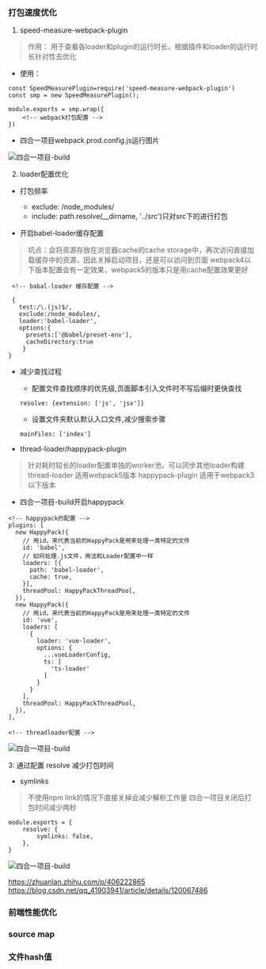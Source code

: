 ### 打包速度优化
1. speed-measure-webpack-plugin
> 作用： 用于查看各loader和plugin的运行时长，根据插件和loader的运行时长针对性去优化

- 使用：
```
const SpeedMeasurePlugin=require('speed-measure-webpack-plugin')
const smp = new SpeedMeasurePlugin();

module.exports = smp.wrap({
    <!-- webpack打包配置 -->
})
```

- 四合一项目webpack.prod.config.js运行图片

![四合一项目-build](../img/webpack/webpack1.jpg)

2.  loader配置优化
- 打包频率
    + exclude: /node_modules/
    + include: path.resolve(__dirname, '../src')只对src下的进行打包

- 开启babel-loader缓存配置
> 坑点：会将资源存放在浏览器cache的cache storage中，再次访问直接加载缓存中的资源，因此关掉启动项目，还是可以访问到页面
webpack4以下版本配置会有一定效果，webpack5的版本只是用cache配置效果更好


```
 <!-- babal-loader 缓存配置 -->

 {
   test:/\.(js)$/,
   exclude:/node_modules/,
   loader:'babel-loader',
   options:{
     presets:['@babel/preset-env'],
     cacheDirectory:true
    }
}
```

- 减少查找过程
    + 配置文件查找顺序的优先级,页面脚本引入文件时不写后缀时更快查找
    ```
    resolve: {extension: ['js', 'jsx']}
    ```  
    + 设置文件夹默认默认入口文件,减少搜索步骤
    ```
    mainFiles: ['index']
    ```

-  thread-loader/happypack-plugin
> 针对耗时较长的loader配置单独的worker池，可以同步其他loader构建
thread-loader 适用webpack5版本
happypack-plugin 适用于webpack3以下版本

+ 四合一项目-build开启happypack

```
<!-- happypack的配置 -->
plugins: [
  new HappyPack({
    // 用id，来代表当前的HappyPack是用来处理一类特定的文件
    id: 'babel',
    // 如何处理.js文件，用法和Loader配置中一样
    loaders: [{
      path: 'babel-loader',
      cache: true,
    }],
    threadPool: HappyPackThreadPool,
  }),
  new HappyPack({
    // 用id，来代表当前的HappyPack是用来处理一类特定的文件
    id: 'vue',
    loaders: [
      {
        loader: 'vue-loader',
        options: {
          ...vueLoaderConfig,
          ts: [ 
            'ts-loader'
          ]
        }
      }
    ],
    threadPool: HappyPackThreadPool,
  }),
],

<!-- threadloader配置 -->

```
![四合一项目-build](../img/webpack/webpack3.png)

3: 通过配置 resolve 减少打包时间
- symlinks
> 不使用npm link的情况下直接关掉会减少解析工作量 四合一项目关闭后打包时间减少两秒
```
module.exports = {
    resolve: {
        symlinks: false,
    },
}
```
![四合一项目-build](../img/webpack/webpack2.png)

<a src="https://juejin.cn/post/7127303956400701470"></a>
https://zhuanlan.zhihu.com/p/406222865
https://blog.csdn.net/qq_41903941/article/details/120067486
### 前端性能优化

### source map 
### 文件hash值